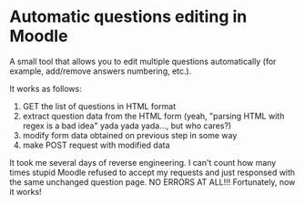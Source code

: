 # Automatic questions editing in Moodle
A small tool that allows you to edit multiple questions automatically (for example, add/remove answers numbering, etc.).

It works as follows:
1) GET the list of questions in HTML format
2) extract question data from the HTML form (yeah, "parsing HTML with regex is a bad idea" yada yada yada..., but who cares?)
3) modify form data obtained on previous step in some way
4) make POST request with modified data

It took me several days of reverse engineering. I can't count how many times stupid Moodle refused to accept my requests and just responsed with the same unchanged question page. NO ERRORS AT ALL!!!
Fortunately, now it works!
